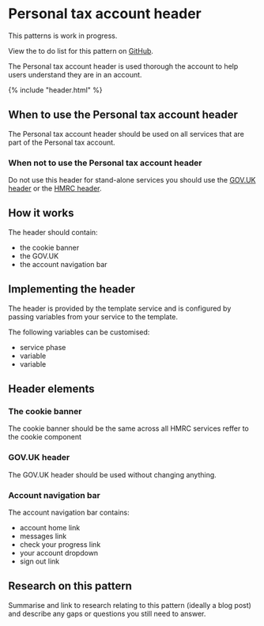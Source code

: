 # Personal tax account header

<div class="alert alert--info">
  <p class="alert__message">This patterns is work in progress.</p>
  <p class="alert__message">View the to do list for this pattern on <a href="https://github.com/hmrc/design-patterns/issues/128">GitHub</a>.</p>
</div>

The Personal tax account header is used thorough the account to help users understand they are in an account.

<!-- TODO: Phil Sherry to provide an include for the example. -->
<div class="example">
  <div class="scale-wrapper">
    <div class="scale">{% include "header.html" %}</div>
  </div>
</div>

## When to use the Personal tax account header

The Personal tax account header should be used on all services that are part of the Personal tax account.

### When not to use the Personal tax account header

Do not use this header for stand-alone services you should use the [GOV.UK header](https://www.gov.uk/service-manual/design/add-the-govuk-header-and-footer) or the [HMRC header](http://hmrc.github.io/assets-frontend/section-header.html).
<!-- TODO: The URL for the HMRC header needs to be changed so that it meets GOV.UK URL guidelines -->

## How it works 

The header should contain:

- the cookie banner
- the GOV.UK 
- the account navigation bar

## Implementing the header

The header is provided by the template service and is configured by passing variables from your service to the template.

The following variables can be customised:

- service phase
- variable
- variable
<!-- TODO: get list of variables that can be passed to the herader -->

## Header elements

### The cookie banner

The cookie banner should be the same across all HMRC services reffer to the cookie component 

<!-- TODO: standardise cookies across HMRC and government -->

### GOV.UK header

The GOV.UK header should be used without changing anything.

### Account navigation bar

The account navigation bar contains:
- account home link
- messages link
- check your progress link
- your account dropdown
- sign out link

<!-- Use this section to explain how the pattern works. This should include:

- (if the pattern/component is too complex to have been fully described in the overview) a full description of how the pattern works (for users)
- rules/instructions on how to implement it
- steps to follow

It can also include

- coded examples
- things to avoid
- why it works -->

<!-- If this section is quite long, break it into smaller sections with H3s. -->

## Research on this pattern

Summarise and link to research relating to this pattern (ideally a blog post) and describe any gaps or questions you still need to answer.
